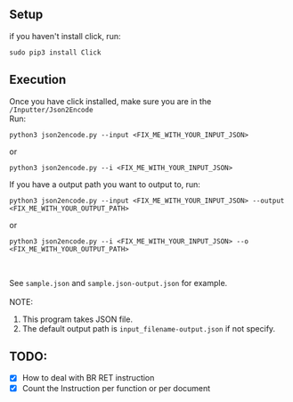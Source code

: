 ## Setup
if you haven't install click, run:
```
sudo pip3 install Click 
```
## Execution
Once you have click installed, make sure you are in the ```/Inputter/Json2Encode``` <br>
Run:
```
python3 json2encode.py --input <FIX_ME_WITH_YOUR_INPUT_JSON>
```
or 
```
python3 json2encode.py --i <FIX_ME_WITH_YOUR_INPUT_JSON>
```


If you have a output path you want to output to, run:
```
python3 json2encode.py --input <FIX_ME_WITH_YOUR_INPUT_JSON> --output <FIX_ME_WITH_YOUR_OUTPUT_PATH>
```
or 
```
python3 json2encode.py --i <FIX_ME_WITH_YOUR_INPUT_JSON> --o <FIX_ME_WITH_YOUR_OUTPUT_PATH>
```
<br>

See ```sample.json``` and ```sample.json-output.json``` for example.<br>
<br>
NOTE: <br>
1. This program takes JSON file.
2. The default output path is ```input_filename-output.json``` if not specify.

## TODO:
- [x] How to deal with BR RET instruction
- [x] Count the Instruction per function or per document